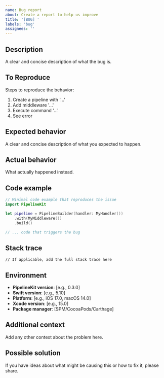 ```yaml
---
name: Bug report
about: Create a report to help us improve
title: '[BUG] '
labels: 'bug'
assignees: ''
---
```


## Description
A clear and concise description of what the bug is.

## To Reproduce
Steps to reproduce the behavior:

1. Create a pipeline with '...'
2. Add middleware '...'
3. Execute command '...'
4. See error

## Expected behavior
A clear and concise description of what you expected to happen.

## Actual behavior
What actually happened instead.

## Code example
```swift
// Minimal code example that reproduces the issue
import PipelineKit

let pipeline = PipelineBuilder(handler: MyHandler())
    .with(MyMiddleware())
    .build()

// ... code that triggers the bug
```

## Stack trace
```
// If applicable, add the full stack trace here
```

## Environment
- **PipelineKit version**: [e.g., 0.3.0]
- **Swift version**: [e.g., 5.10]
- **Platform**: [e.g., iOS 17.0, macOS 14.0]
- **Xcode version**: [e.g., 15.0]
- **Package manager**: [SPM/CocoaPods/Carthage]

## Additional context
Add any other context about the problem here.

## Possible solution
If you have ideas about what might be causing this or how to fix it, please share.